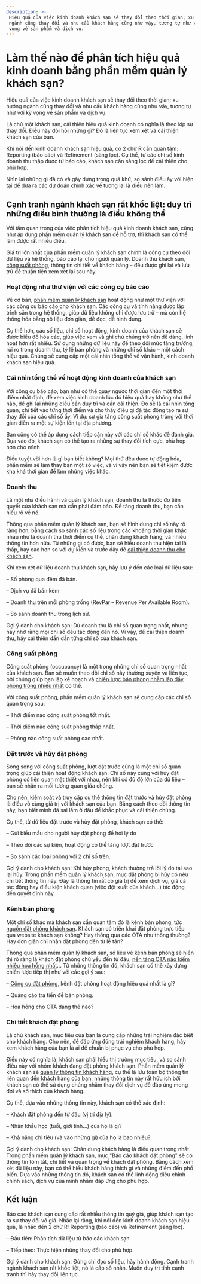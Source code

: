 ```yaml
---
description: >-
 Hiệu quả của việc kinh doanh khách sạn sẽ thay đổi theo thời gian; xu hướng
 ngành cũng thay đổi và nhu cầu khách hàng cũng như vậy, tương tự như với kỳ
 vọng về sản phẩm và dịch vụ.
---
```


# Làm thế nào để phân tích hiệu quả kinh doanh bằng phần mềm quản lý khách sạn?

Hiệu quả của việc kinh doanh khách sạn sẽ thay đổi theo thời gian; xu hướng ngành cũng thay đổi và nhu cầu khách hàng cũng như vậy, tương tự như với kỳ vọng về sản phẩm và dịch vụ.

Là chủ một khách sạn, cải thiện hiệu quả kinh doanh có nghĩa là theo kịp sự thay đổi. Điều này đòi hỏi những gì? Đó là liên tục xem xét và cải thiện khách sạn của bạn.

Khi nói đến kinh doanh khách sạn hiệu quả, có 2 chữ R cần quan tâm: Reporting (báo cáo) và Refinement (sàng lọc). Cụ thể, từ các chỉ số kinh doanh thu thập được từ báo cáo, khách sạn cần sàng lọc để cải thiện cho phù hợp.

Nhìn lại những gì đã có và gây dựng trong quá khứ, so sánh điều ấy với hiện tại để đưa ra các dự đoán chính xác về tương lai là điều nên làm.

## Cạnh tranh ngành khách sạn rất khốc liệt: duy trì những điều bình thường là điều không thể

Với tầm quan trọng của việc phân tích hiệu quả kinh doanh khách sạn, cũng như áp dụng phần mềm quản lý khách sạn để hỗ trợ, thì khách sạn có thể làm được rất nhiều điều.

Giá trị lớn nhất của phần mềm quản lý khách sạn chính là công cụ theo dõi dữ liệu và hệ thống, báo cáo lại cho người quản lý. Doanh thu khách sạn, [công suất phòng](https://bluejaypms.com/article/cong-suat-phong-145), thông tin chi tiết về khách hàng – đều được ghi lại và lưu trữ để thuận tiện xem xét lại sau này.

### Hoạt động như thư viện với các công cụ báo cáo

Về cơ bản, [phần mềm quản lý khách sạn](https://bluejaypms.com/pms) hoạt động như một thư viện với các công cụ báo cáo cho khách sạn. Các công cụ và tính năng được lập trình sẵn trong hệ thống, giúp dữ liệu không chỉ được lưu trữ – mà còn hệ thống hóa bằng số liệu đơn giản, dễ đọc, dễ hình dung.

Cụ thể hơn, các số liệu, chỉ số hoạt động, kinh doanh của khách sạn sẽ được biểu đồ hóa các, giúp việc xem và ghi chú chúng trở nên dễ dàng, linh hoạt hơn rất nhiều. Sử dụng những dữ liệu này để theo dõi mức tăng trưởng, rủi ro trong doanh thu, tỷ lệ bán phòng và những chỉ số khác – một cách hiệu quả. Chúng sẽ cung cấp một cái nhìn tổng thể về vận hành, kinh doanh khách sạn hiệu quả.

### Cái nhìn tổng thể về hoạt động kinh doanh của khách sạn

Với công cụ báo cáo, bạn như có thể quay ngược thời gian đến một thời điểm nhất định, để xem việc kinh doanh lúc đó hiệu quả hay không như thế nào, để ghi lại những điều cần duy trì và cần cải thiện. Đó sẽ là cái nhìn tổng quan, chi tiết vào từng thời điểm và cho thấy điều gì đã tác động tạo ra sự thay đổi của các chỉ số ấy. Ví dụ: sự gia tăng công suất phòng trùng với thời gian diễn ra một sự kiện lớn tại địa phương.

Bạn cũng có thể áp dụng cách tiếp cận này với các chỉ số khác để đánh giá. Dựa vào đó, khách sạn có thể tạo ra những sự thay đổi tích cực, phù hợp hơn cho mình

Điều tuyệt vời hơn là gì bạn biết không? Mọi thứ đều được tự động hóa, phần mềm sẽ làm thay bạn một số việc, và vì vậy nên bạn sẽ tiết kiệm được kha khá thời gian để làm những việc khác.

### Doanh thu

Là một nhà điều hành và quản lý khách sạn, doanh thu là thước đo tiên quyết của khách sạn mà cần phải đảm bảo. Để tăng doanh thu, bạn cần hiểu rõ về nó.

Thông qua phần mềm quản lý khách sạn, bạn sẽ hình dung chỉ số này rõ ràng hơn, bằng cách so sánh các số liệu trong các khoảng thời gian khác nhau như là doanh thu thời điểm cụ thể, chân dung khách hàng, và nhiều thông tin hơn nữa. Từ những gì có được, bạn sẽ hiểu doanh thu hiện tại là thấp, hay cao hơn so với dự kiến và trước đây để [cải thiện doanh thu cho khách sạn](https://bluejaypms.com/article/18-cach-de-tang-dat-phong-khach-san-va-tang-doanh-thu-190).

Khi xem xét dữ liệu doanh thu khách sạn, hãy lưu ý đến các loại dữ liệu sau:

– Số phòng qua đêm đã bán.

– Dịch vụ đã bán kèm

– Doanh thu trên mỗi phòng trống (RevPar – Revenue Per Available Room).

– So sánh doanh thu trong lịch sử.

Gợi ý dành cho khách sạn: Dù doanh thu là chỉ số quan trọng nhất, nhưng hãy nhớ rằng mọi chỉ số đều tác động đến nó. Vì vậy, để cải thiện doanh thu, hãy cải thiện dần dần từng chỉ số của khách sạn.

### Công suất phòng

Công suất phòng (occupancy) là một trong những chỉ số quan trọng nhất của khách sạn. Bạn sẽ muốn theo dõi chỉ số này thường xuyên và liên tục, bởi chúng giúp bạn lập kế hoạch và [chiến lược bán phòng nhằm lấp đầy phòng trống nhiều nhất](https://bluejaypms.com/article/cai-thien-cong-suat-phong-thap-148) có thể.

Với công suất phòng, phần mềm quản lý khách sạn sẽ cung cấp các chỉ số quan trọng sau:

– Thời điểm nào công suất phòng tốt nhất.

– Thời điểm nào công suất phòng thấp nhất.

– Phòng nào công suất phòng cao nhất.

### Đặt trước và hủy đặt phòng

Song song với công suất phòng, lượt đặt trước cũng là một chỉ số quan trọng giúp cải thiện hoạt động khách sạn. Chỉ số này cùng với hủy đặt phòng có liên quan mật thiết với nhau, nên khi có đủ độ lớn của dữ liệu – bạn sẽ nhận ra mối tương quan giữa chúng.

Cho nên, kiểm soát và truy cập cụ thể thông tin đặt trước và hủy đặt phòng là điều vô cùng giá trị với khách sạn của bạn. Bằng cách theo dõi thông tin này, bạn biết mình đã sai lầm ở đâu để khắc phục và cải thiện chúng.

Cụ thể, từ dữ liệu đặt trước và hủy đặt phòng, khách sạn có thể:

– Gửi biểu mẫu cho người hủy đặt phòng để hỏi lý do

– Theo dõi các sự kiện, hoạt động có thể tăng lượt đặt trước

– So sánh các loại phòng với 2 chỉ số trên.

Gợi ý dành cho khách sạn: Khi hủy phòng, khách thường trả lời lý do tại sao lại hủy. Trong phần mềm quản lý khách sạn, mục đặt phòng bị hủy có nêu chi tiết thông tin này. Đây là thông tin rất có giá trị để xem dịch vụ, giá cả tác động hay điều kiện khách quan (việc đột xuất của khách…) tác động đến quyết định này.

### Kênh bán phòng

Một chỉ số khác mà khách sạn cần quan tâm đó là kênh bán phòng, tức [nguồn đặt phòng khách sạn](https://bluejaypms.com/article/cac-kenh-ban-phong-truc-tuyen-quan-trong-nhat-cua-khach-san-111). Khách sạn có triển khai đặt phòng trực tiếp qua website khách sạn không? Hay thông qua các OTA như thông thường? Hay đơn giản chỉ nhận đặt phòng đến từ lễ tân?

Thông qua phần mềm quản lý khách sạn, số liệu về kênh bán phòng sẽ hiển thị rõ ràng là khách đặt phòng chủ yếu đến từ đâu, [nền tảng OTA nào kiếm nhiều hoa hồng nhất](https://bluejaypms.com/article/chi-phi-hoa-hong-ota-155)… Từ những thông tin đó, khách sạn có thể xây dựng chiến lược tiếp thị như với các gợi ý sau:

– [Công cụ đặt phòng](https://bluejaypms.com/article/khai-thac-du-lieu-tu-booking-engine-de-tang-luong-dat-phong-truc-tiep-cho-khach-san-191), kênh đặt phòng hoạt động hiệu quả nhất là gì?

– Quảng cáo trả tiền để bán phòng.

– Hoa hồng cho OTA đang thế nào?

### Chi tiết khách đặt phòng

Là chủ khách sạn, mục tiêu của bạn là cung cấp những trải nghiệm đặc biệt cho khách hàng. Cho nên, để đáp ứng đúng trải nghiệm khách hàng, hãy xem khách hàng của bạn là ai để chuẩn bị phục vụ cho phù hợp.

Điều này có nghĩa là, khách sạn phải hiểu thị trường mục tiêu, và so sánh điều này với nhóm khách đang đặt phòng khách sạn. Phần mềm quản lý khách sạn sẽ [quản lý thông tin khách hàng](https://bluejaypms.com/article/quan-ly-khach-hang-164), cụ thể là lưu toàn bộ thông tin liên quan đến khách hàng của bạn, những thông tin này rất hữu ích bởi khách sạn có thể sử dụng chúng nhằm thay đổi dịch vụ để đáp ứng mong đợi và sở thích của khách hàng.

Cụ thể, dựa vào những thông tin này, khách sạn có thể xác định:

– Khách đặt phòng đến từ đâu (vị trí địa lý).

– Nhân khẩu học (tuổi, giới tính…) của họ là gì?

– Khả năng chi tiêu (và vào những gì) của họ là bao nhiêu?

Gợi ý dành cho khách sạn: Chân dung khách hàng là điều quan trọng nhất. Trong phần mềm quản lý khách sạn, mục "Báo cáo khách đặt phòng" sẽ có thông tin tóm tắt, chi tiết và quan trọng về khách đặt phòng. Bằng cách xem xét dữ liệu này, bạn có thể hiểu khách hàng thích gì và những điểm đến phổ biến. Dựa vào những thông tin đó, khách sạn có thể linh động điều chỉnh chính sách, dịch vụ của mình nhằm đáp ứng cho phù hợp.

## Kết luận

Báo cáo khách sạn cung cấp rất nhiều thông tin quý giá, giúp khách sạn tạo ra sự thay đổi vô giá. Nhắc lại rằng, khi nói đến kinh doanh khách sạn hiệu quả, là nhắc đến 2 chữ R: Reporting (báo cáo) và Refinement (sàng lọc).

– Đầu tiên: Phân tích dữ liệu từ báo cáo khách sạn.

– Tiếp theo: Thực hiện những thay đổi cho phù hợp.

Gợi ý dành cho khách sạn: Đừng chỉ đọc số liệu, hãy hành động. Cạnh tranh ngành khách sạn rất khốc liệt, nó là cấp số nhân. Muốn duy trì tính cạnh tranh thì hãy thay đổi liên tục.
